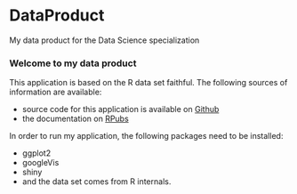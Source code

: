 # DataProduct
My data product for the Data Science specialization

### Welcome to my data product

This application is based on the R data set faithful.
The following sources of information are available:
- source code for this application is available on [Github](https://github.com/pbmarcus/DataProduct)
- the documentation on [RPubs](http://rpubs.com/pbmarcus/dataproduct)

In order to run my application, the following packages need to be installed:
- ggplot2
- googleVis
- shiny
- and the data set comes from R internals.
